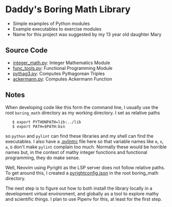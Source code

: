 # Daddy's Boring Math Library

* Simple examples of Python modules
* Example executables to exercise modules
* Name for this project was suggested by my 13 year old daughter Mary

## Source Code

* [integer\_math.py](lib/integer_math.py): Integer Mathematics Module
* [func\_tools.py](lib/func_tools.py): Functional Programming Module
* [pythag3.py](bin/pythag3.py): Computes Pythagorean Triples
* [ackermann.py](bin/ackermann.py): Computes Ackermann Function

## Notes

When developing code like this form the command line, I usually use
the root `boring_math` directory as my working directory.  I set as
relative paths

```
   $ export PYTHONPATH=lib:../lib
   $ export PATH=$PATH:bin
```

so `python` and `pylint` can find these libraries and my shell can
find the executables.  I also have a [.pylintrc](.pylintrc) file
here so that variable names like `m`, `n`, `a`, `b` don't make `pylint`
complain too much.  Normally these would be horrible names but,
in the context of mathy integer functions and functional programming,
they do make sense.

Well, Neovim using Pyright as the LSP server does not follow
relative paths.  To get around this, I created a
[pyrightconfig.json](pyrightconfig.json) in the root boring_math
directory.

The next step is to figure out how to both install the library locally
in a development virtual environment, and globally as a tool to
explore mathy and scientific things.  I plan to use Pipenv for this,
at least for the first step.

